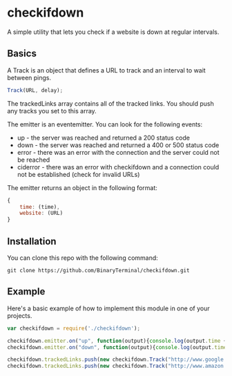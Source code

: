 # checkifdown
A simple utility that lets you check if a website is down at regular intervals.

## Basics

A Track is an object that defines a URL to track and an interval to wait between pings.

```javascript
Track(URL, delay);
```

The trackedLinks array contains all of the tracked links. You should push any tracks you set to this array.

The emitter is an eventemitter. You can look for the following events:

* up - the server was reached and returned a 200 status code
* down - the server was reached and returned a 400 or 500 status code
* error - there was an error with the connection and the server could not be reached
* ciderror - there was an error with checkifdown and a connection could not be established (check for invalid URLs)

The emitter returns an object in the following format:

```javascript
{
	time: (time),
	website: (URL)
}
```

## Installation

You can clone this repo with the following command:

```
git clone https://github.com/BinaryTerminal/checkifdown.git
```

## Example

Here's a basic example of how to implement this module in one of your projects.

```javascript
var checkifdown = require('./checkifdown');

checkifdown.emitter.on("up", function(output){console.log(output.time + ": " + output.website+" is up."); });
checkifdown.emitter.on("down", function(output){console.log(output.time + ": " + output.website+" is down."); });

checkifdown.trackedLinks.push(new checkifdown.Track("http://www.google.com", 300000));
checkifdown.trackedLinks.push(new checkifdown.Track("http://www.amazon.com", 300000));
```
